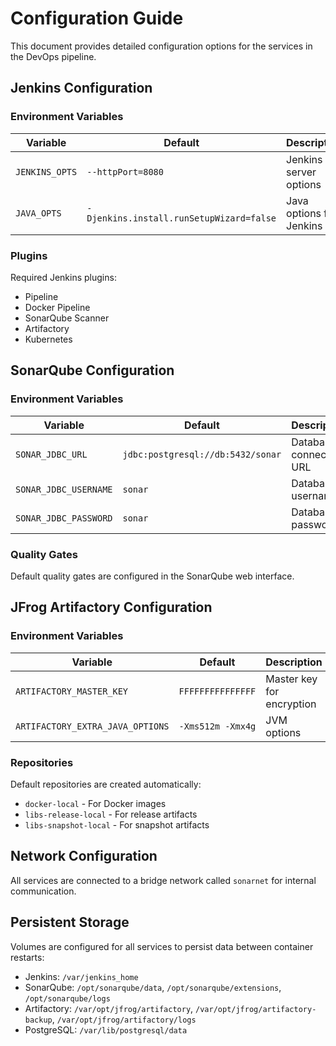 # Configuration Guide

This document provides detailed configuration options for the services in the DevOps pipeline.

## Jenkins Configuration

### Environment Variables

| Variable | Default | Description |
|----------|---------|-------------|
| `JENKINS_OPTS` | `--httpPort=8080` | Jenkins server options |
| `JAVA_OPTS` | `-Djenkins.install.runSetupWizard=false` | Java options for Jenkins |

### Plugins

Required Jenkins plugins:
- Pipeline
- Docker Pipeline
- SonarQube Scanner
- Artifactory
- Kubernetes

## SonarQube Configuration

### Environment Variables

| Variable | Default | Description |
|----------|---------|-------------|
| `SONAR_JDBC_URL` | `jdbc:postgresql://db:5432/sonar` | Database connection URL |
| `SONAR_JDBC_USERNAME` | `sonar` | Database username |
| `SONAR_JDBC_PASSWORD` | `sonar` | Database password |

### Quality Gates

Default quality gates are configured in the SonarQube web interface.

## JFrog Artifactory Configuration

### Environment Variables

| Variable | Default | Description |
|----------|---------|-------------|
| `ARTIFACTORY_MASTER_KEY` | `FFFFFFFFFFFFFFF` | Master key for encryption |
| `ARTIFACTORY_EXTRA_JAVA_OPTIONS` | `-Xms512m -Xmx4g` | JVM options |

### Repositories

Default repositories are created automatically:
- `docker-local` - For Docker images
- `libs-release-local` - For release artifacts
- `libs-snapshot-local` - For snapshot artifacts

## Network Configuration

All services are connected to a bridge network called `sonarnet` for internal communication.

## Persistent Storage

Volumes are configured for all services to persist data between container restarts:

- Jenkins: `/var/jenkins_home`
- SonarQube: `/opt/sonarqube/data`, `/opt/sonarqube/extensions`, `/opt/sonarqube/logs`
- Artifactory: `/var/opt/jfrog/artifactory`, `/var/opt/jfrog/artifactory-backup`, `/var/opt/jfrog/artifactory/logs`
- PostgreSQL: `/var/lib/postgresql/data`
